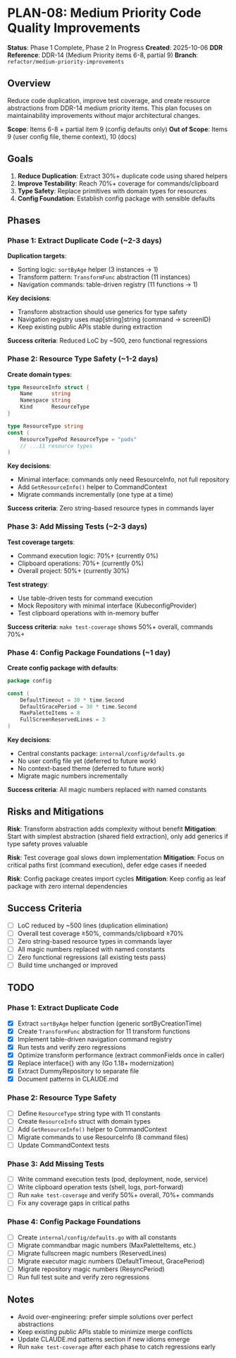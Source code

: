# PLAN-08: Medium Priority Code Quality Improvements

**Status**: Phase 1 Complete, Phase 2 In Progress
**Created**: 2025-10-06
**DDR Reference**: DDR-14 (Medium Priority items 6-8, partial 9)
**Branch**: `refactor/medium-priority-improvements`

## Overview

Reduce code duplication, improve test coverage, and create resource
abstractions from DDR-14 medium priority items. This plan focuses on
maintainability improvements without major architectural changes.

**Scope**: Items 6-8 + partial item 9 (config defaults only)
**Out of Scope**: Items 9 (user config file, theme context), 10 (docs)

## Goals

1. **Reduce Duplication**: Extract 30%+ duplicate code using shared helpers
2. **Improve Testability**: Reach 70%+ coverage for commands/clipboard
3. **Type Safety**: Replace primitives with domain types for resources
4. **Config Foundation**: Establish config package with sensible defaults

## Phases

### Phase 1: Extract Duplicate Code (~2-3 days)

**Duplication targets**:
- Sorting logic: `sortByAge` helper (3 instances → 1)
- Transform pattern: `TransformFunc` abstraction (11 instances)
- Navigation commands: table-driven registry (11 functions → 1)

**Key decisions**:
- Transform abstraction should use generics for type safety
- Navigation registry uses map[string]string (command → screenID)
- Keep existing public APIs stable during extraction

**Success criteria**: Reduced LoC by ~500, zero functional regressions

### Phase 2: Resource Type Safety (~1-2 days)

**Create domain types**:
```go
type ResourceInfo struct {
    Name      string
    Namespace string
    Kind      ResourceType
}

type ResourceType string
const (
    ResourceTypePod ResourceType = "pods"
    // ...11 resource types
)
```

**Key decisions**:
- Minimal interface: commands only need ResourceInfo, not full repository
- Add `GetResourceInfo()` helper to CommandContext
- Migrate commands incrementally (one type at a time)

**Success criteria**: Zero string-based resource types in commands layer

### Phase 3: Add Missing Tests (~2-3 days)

**Test coverage targets**:
- Command execution logic: 70%+ (currently 0%)
- Clipboard operations: 70%+ (currently 0%)
- Overall project: 50%+ (currently 30%)

**Test strategy**:
- Use table-driven tests for command execution
- Mock Repository with minimal interface (KubeconfigProvider)
- Test clipboard operations with in-memory buffer

**Success criteria**: `make test-coverage` shows 50%+ overall, commands 70%+

### Phase 4: Config Package Foundations (~1 day)

**Create config package with defaults**:
```go
package config

const (
    DefaultTimeout = 30 * time.Second
    DefaultGracePeriod = 30 * time.Second
    MaxPaletteItems = 8
    FullScreenReservedLines = 3
)
```

**Key decisions**:
- Central constants package: `internal/config/defaults.go`
- No user config file yet (deferred to future work)
- No context-based theme (deferred to future work)
- Migrate magic numbers incrementally

**Success criteria**: All magic numbers replaced with named constants

## Risks and Mitigations

**Risk**: Transform abstraction adds complexity without benefit
**Mitigation**: Start with simplest abstraction (shared field extraction),
only add generics if type safety proves valuable

**Risk**: Test coverage goal slows down implementation
**Mitigation**: Focus on critical paths first (command execution), defer
edge cases if needed

**Risk**: Config package creates import cycles
**Mitigation**: Keep config as leaf package with zero internal dependencies

## Success Criteria

- [ ] LoC reduced by ~500 lines (duplication elimination)
- [ ] Overall test coverage ≥50%, commands/clipboard ≥70%
- [ ] Zero string-based resource types in commands layer
- [ ] All magic numbers replaced with named constants
- [ ] Zero functional regressions (all existing tests pass)
- [ ] Build time unchanged or improved

## TODO

### Phase 1: Extract Duplicate Code
- [x] Extract `sortByAge` helper function (generic sortByCreationTime)
- [x] Create `TransformFunc` abstraction for 11 transform functions
- [x] Implement table-driven navigation command registry
- [x] Run tests and verify zero regressions
- [x] Optimize transform performance (extract commonFields once in caller)
- [x] Replace interface{} with any (Go 1.18+ modernization)
- [x] Extract DummyRepository to separate file
- [x] Document patterns in CLAUDE.md

### Phase 2: Resource Type Safety
- [ ] Define `ResourceType` string type with 11 constants
- [ ] Create `ResourceInfo` struct with domain types
- [ ] Add `GetResourceInfo()` helper to CommandContext
- [ ] Migrate commands to use ResourceInfo (8 command files)
- [ ] Update CommandContext tests

### Phase 3: Add Missing Tests
- [ ] Write command execution tests (pod, deployment, node, service)
- [ ] Write clipboard operation tests (shell, logs, port-forward)
- [ ] Run `make test-coverage` and verify 50%+ overall, 70%+ commands
- [ ] Fix any coverage gaps in critical paths

### Phase 4: Config Package Foundations
- [ ] Create `internal/config/defaults.go` with all constants
- [ ] Migrate commandbar magic numbers (MaxPaletteItems, etc.)
- [ ] Migrate fullscreen magic numbers (ReservedLines)
- [ ] Migrate executor magic numbers (DefaultTimeout, GracePeriod)
- [ ] Migrate repository magic numbers (ResyncPeriod)
- [ ] Run full test suite and verify zero regressions

## Notes

- Avoid over-engineering: prefer simple solutions over perfect abstractions
- Keep existing public APIs stable to minimize merge conflicts
- Update CLAUDE.md patterns section if new idioms emerge
- Run `make test-coverage` after each phase to catch regressions early
